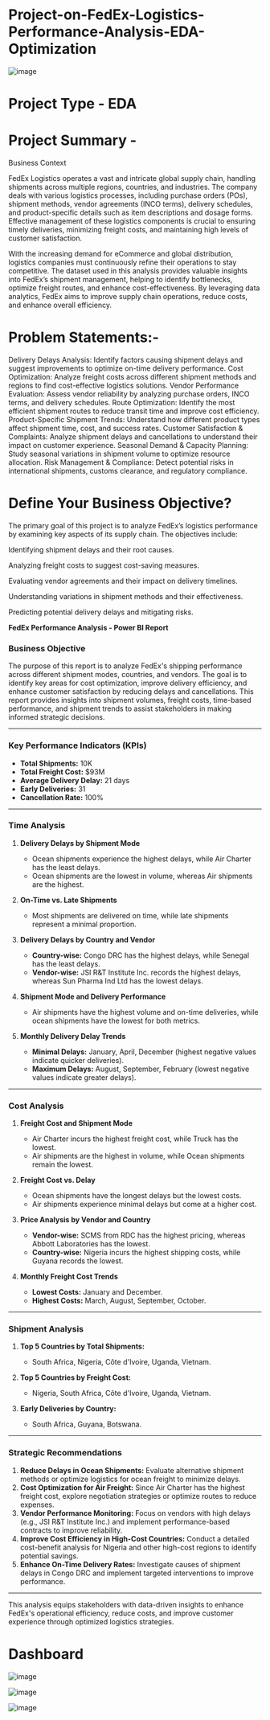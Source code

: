 # Project-on-FedEx-Logistics-Performance-Analysis-EDA-Optimization
![image](https://github.com/user-attachments/assets/4e76af87-7a86-484d-8ec2-672c1d8c85cb)

# Project Type - EDA

# Project Summary -
Business Context

FedEx Logistics operates a vast and intricate global supply chain, handling shipments across multiple regions, countries, and industries. The company deals with various logistics processes, including purchase orders (POs), shipment methods, vendor agreements (INCO terms), delivery schedules, and product-specific details such as item descriptions and dosage forms. Effective management of these logistics components is crucial to ensuring timely deliveries, minimizing freight costs, and maintaining high levels of customer satisfaction.

With the increasing demand for eCommerce and global distribution, logistics companies must continuously refine their operations to stay competitive. The dataset used in this analysis provides valuable insights into FedEx’s shipment management, helping to identify bottlenecks, optimize freight routes, and enhance cost-effectiveness. By leveraging data analytics, FedEx aims to improve supply chain operations, reduce costs, and enhance overall efficiency.

# Problem Statements:-
Delivery Delays Analysis: Identify factors causing shipment delays and suggest improvements to optimize on-time delivery performance.
Cost Optimization: Analyze freight costs across different shipment methods and regions to find cost-effective logistics solutions.
Vendor Performance Evaluation: Assess vendor reliability by analyzing purchase orders, INCO terms, and delivery schedules.
Route Optimization: Identify the most efficient shipment routes to reduce transit time and improve cost efficiency.
Product-Specific Shipment Trends: Understand how different product types affect shipment time, cost, and success rates.
Customer Satisfaction & Complaints: Analyze shipment delays and cancellations to understand their impact on customer experience.
Seasonal Demand & Capacity Planning: Study seasonal variations in shipment volume to optimize resource allocation.
Risk Management & Compliance: Detect potential risks in international shipments, customs clearance, and regulatory compliance.

# Define Your Business Objective?

The primary goal of this project is to analyze FedEx’s logistics performance by examining key aspects of its supply chain. The objectives include:

Identifying shipment delays and their root causes.

Analyzing freight costs to suggest cost-saving measures.

Evaluating vendor agreements and their impact on delivery timelines.

Understanding variations in shipment methods and their effectiveness.

Predicting potential delivery delays and mitigating risks.

**FedEx Performance Analysis - Power BI Report**

### **Business Objective**
The purpose of this report is to analyze FedEx's shipping performance across different shipment modes, countries, and vendors. The goal is to identify key areas for cost optimization, improve delivery efficiency, and enhance customer satisfaction by reducing delays and cancellations. This report provides insights into shipment volumes, freight costs, time-based performance, and shipment trends to assist stakeholders in making informed strategic decisions.

---

### **Key Performance Indicators (KPIs)**
- **Total Shipments:** 10K
- **Total Freight Cost:** $93M
- **Average Delivery Delay:** 21 days
- **Early Deliveries:** 31
- **Cancellation Rate:** 100%

---

### **Time Analysis**
1. **Delivery Delays by Shipment Mode**
   - Ocean shipments experience the highest delays, while Air Charter has the least delays.
   - Ocean shipments are the lowest in volume, whereas Air shipments are the highest.

2. **On-Time vs. Late Shipments**
   - Most shipments are delivered on time, while late shipments represent a minimal proportion.

3. **Delivery Delays by Country and Vendor**
   - **Country-wise:** Congo DRC has the highest delays, while Senegal has the least delays.
   - **Vendor-wise:** JSI R&T Institute Inc. records the highest delays, whereas Sun Pharma Ind Ltd has the lowest delays.

4. **Shipment Mode and Delivery Performance**
   - Air shipments have the highest volume and on-time deliveries, while ocean shipments have the lowest for both metrics.

5. **Monthly Delivery Delay Trends**
   - **Minimal Delays:** January, April, December (highest negative values indicate quicker deliveries).
   - **Maximum Delays:** August, September, February (lowest negative values indicate greater delays).

---

### **Cost Analysis**
1. **Freight Cost and Shipment Mode**
   - Air Charter incurs the highest freight cost, while Truck has the lowest.
   - Air shipments are the highest in volume, while Ocean shipments remain the lowest.

2. **Freight Cost vs. Delay**
   - Ocean shipments have the longest delays but the lowest costs.
   - Air shipments experience minimal delays but come at a higher cost.

3. **Price Analysis by Vendor and Country**
   - **Vendor-wise:** SCMS from RDC has the highest pricing, whereas Abbott Laboratories has the lowest.
   - **Country-wise:** Nigeria incurs the highest shipping costs, while Guyana records the lowest.

4. **Monthly Freight Cost Trends**
   - **Lowest Costs:** January and December.
   - **Highest Costs:** March, August, September, October.

---

### **Shipment Analysis**
1. **Top 5 Countries by Total Shipments:**
   - South Africa, Nigeria, Côte d'Ivoire, Uganda, Vietnam.

2. **Top 5 Countries by Freight Cost:**
   - Nigeria, South Africa, Côte d'Ivoire, Uganda, Vietnam.

3. **Early Deliveries by Country:**
   - South Africa, Guyana, Botswana.

---

### **Strategic Recommendations**
1. **Reduce Delays in Ocean Shipments:** Evaluate alternative shipment methods or optimize logistics for ocean freight to minimize delays.
2. **Cost Optimization for Air Freight:** Since Air Charter has the highest freight cost, explore negotiation strategies or optimize routes to reduce expenses.
3. **Vendor Performance Monitoring:** Focus on vendors with high delays (e.g., JSI R&T Institute Inc.) and implement performance-based contracts to improve reliability.
4. **Improve Cost Efficiency in High-Cost Countries:** Conduct a detailed cost-benefit analysis for Nigeria and other high-cost regions to identify potential savings.
5. **Enhance On-Time Delivery Rates:** Investigate causes of shipment delays in Congo DRC and implement targeted interventions to improve performance.

---

This analysis equips stakeholders with data-driven insights to enhance FedEx's operational efficiency, reduce costs, and improve customer experience through optimized logistics strategies.



# Dashboard

![image](https://github.com/user-attachments/assets/0fbaa2e6-c253-4a5e-87a0-f30dd6f80184)

![image](https://github.com/user-attachments/assets/8d2a7ebd-93fb-47e9-b400-95ca862937c2)

![image](https://github.com/user-attachments/assets/ced7b578-2924-4539-aa29-ee624e2dfb73)






